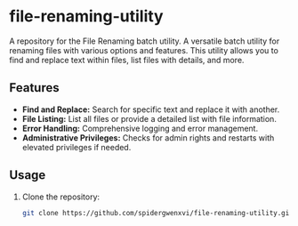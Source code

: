 # file-renaming-utility
A repository for the File Renaming batch utility.
A versatile batch utility for renaming files with various options and features. 
This utility allows you to find and replace text within files, list files with details, and more.

## Features
- **Find and Replace:** Search for specific text and replace it with another.
- **File Listing:** List all files or provide a detailed list with file information.
- **Error Handling:** Comprehensive logging and error management.
- **Administrative Privileges:** Checks for admin rights and restarts with elevated privileges if needed.

## Usage
1. Clone the repository:
   ```sh
   git clone https://github.com/spidergwenxvi/file-renaming-utility.git
